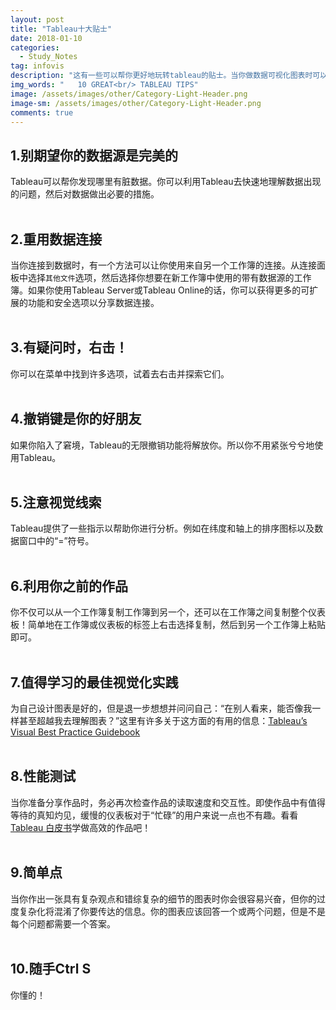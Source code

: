 ```yaml
---
layout: post
title: "Tableau十大贴士"
date: 2018-01-10
categories:
  - Study_Notes
tag: infovis
description: "这有一些可以帮你更好地玩转tableau的贴士。当你做数据可视化图表时可以从中得到一些启发！"
img_words: "   10 GREAT<br/> TABLEAU TIPS"
image: /assets/images/other/Category-Light-Header.png
image-sm: /assets/images/other/Category-Light-Header.png
comments: true
---
```


## 1.别期望你的数据源是完美的
Tableau可以帮你发现哪里有脏数据。你可以利用Tableau去快速地理解数据出现的问题，然后对数据做出必要的措施。  
<br/>

## 2.重用数据连接
当你连接到数据时，有一个方法可以让你使用来自另一个工作簿的连接。从连接面板中选择`其他文件`选项，然后选择你想要在新工作簿中使用的带有数据源的工作簿。如果你使用Tableau Server或Tableau Online的话，你可以获得更多的可扩展的功能和安全选项以分享数据连接。  
<br/>

## 3.有疑问时，右击！
你可以在菜单中找到许多选项，试着去右击并探索它们。  
<br/>

## 4.撤销键是你的好朋友
如果你陷入了窘境，Tableau的无限撤销功能将解放你。所以你不用紧张兮兮地使用Tableau。  
<br/>

## 5.注意视觉线索
Tableau提供了一些指示以帮助你进行分析。例如在纬度和轴上的排序图标以及数据窗口中的“=”符号。  
<br/>

## 6.利用你之前的作品
你不仅可以从一个工作簿复制工作簿到另一个，还可以在工作簿之间复制整个仪表板！简单地在工作簿或仪表板的标签上右击选择复制，然后到另一个工作簿上粘贴即可。  
<br/>

## 7.值得学习的最佳视觉化实践
为自己设计图表是好的，但是退一步想想并问问自己：“在别人看来，能否像我一样甚至超越我去理解图表？”这里有许多关于这方面的有用的信息：[Tableau’s Visual Best Practice Guidebook](https://www.tableau.com/learn/whitepapers/tableau-visual-guidebook)  
<br/>

## 8.性能测试
当你准备分享作品时，务必再次检查作品的读取速度和交互性。即使作品中有值得等待的真知灼见，缓慢的仪表板对于“忙碌”的用户来说一点也不有趣。看看[Tableau 白皮书](https://www.tableau.com/learn/whitepapers/designing-efficient-workbooks)学做高效的作品吧！  
<br/>

## 9.简单点
当你作出一张具有复杂观点和错综复杂的细节的图表时你会很容易兴奋，但你的过度复杂化将混淆了你要传达的信息。你的图表应该回答一个或两个问题，但是不是每个问题都需要一个答案。  
<br/>

## 10.随手Ctrl S
你懂的！  
